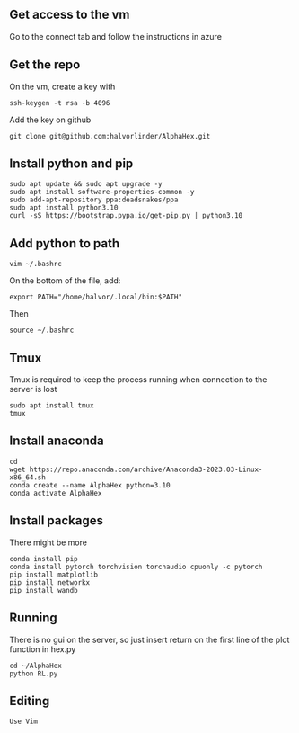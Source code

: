 ## Get access to the vm
Go to the connect tab and follow the instructions in azure
## Get the repo
On the vm, create a key with 
```
ssh-keygen -t rsa -b 4096
```
Add the key on github 
```
git clone git@github.com:halvorlinder/AlphaHex.git
```

## Install python and pip 
```
sudo apt update && sudo apt upgrade -y
sudo apt install software-properties-common -y
sudo add-apt-repository ppa:deadsnakes/ppa
sudo apt install python3.10
curl -sS https://bootstrap.pypa.io/get-pip.py | python3.10
```
## Add python to path
```
vim ~/.bashrc
```
On the bottom of the file, add:
```
export PATH="/home/halvor/.local/bin:$PATH"
```
Then
```
source ~/.bashrc
```

## Tmux
Tmux is required to keep the process running when connection to the server is lost
```
sudo apt install tmux
tmux 
```

## Install anaconda
```
cd
wget https://repo.anaconda.com/archive/Anaconda3-2023.03-Linux-x86_64.sh
conda create --name AlphaHex python=3.10
conda activate AlphaHex
```

## Install packages
There might be more
```
conda install pip 
conda install pytorch torchvision torchaudio cpuonly -c pytorch
pip install matplotlib
pip install networkx
pip install wandb
```

## Running 
There is no gui on the server, so just insert return on the first line of the plot function in hex.py
```
cd ~/AlphaHex
python RL.py
```

## Editing
```
Use Vim
```